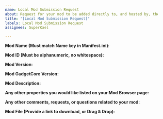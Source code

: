 ```yaml
---
name: Local Mod Submission Request
about: Request for your mod to be added directly to, and hosted by, the repository
title: "[Local Mod Submission Request]"
labels: Local Mod Submission Request
assignees: SuperKael

---
```


**Mod Name (Must match Name key in Manifest.ini):**


**Mod ID (Must be alphanumeric, no whitespace):**


**Mod Version:**


**Mod GadgetCore Version:**


**Mod Description:**


**Any other properties you would like listed on your Mod Browser page:**


**Any other comments, requests, or questions related to your mod:**


**Mod File (Provide a link to download, or Drag & Drop):**

